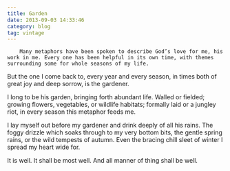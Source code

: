 ```yaml
---
title: Garden
date: 2013-09-03 14:33:46
category: blog
tag: vintage
---
```

        Many metaphors have been spoken to describe God’s love for me, his work in me. Every one has been helpful in its own time, with themes surrounding some for whole seasons of my life.

But the one I come back to, every year and every season, in times both of great joy and deep sorrow, is the gardener. 

I long to be his garden, bringing forth abundant life. Walled or fielded; growing flowers, vegetables, or wildlife habitats; formally laid or a jungley riot, in every season this metaphor feeds me.

I lay myself out before my gardener and drink deeply of all his rains. The foggy drizzle which soaks through to my very bottom bits, the gentle spring rains, or the wild tempests of autumn. Even the bracing chill sleet of winter I spread my heart wide for.

It is well. It shall be most well. And all manner of thing shall be well.